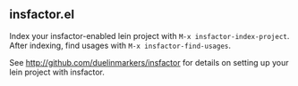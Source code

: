 ## insfactor.el

Index your insfactor-enabled lein project with `M-x insfactor-index-project`.
After indexing, find usages with `M-x insfactor-find-usages`.

See http://github.com/duelinmarkers/insfactor for details
on setting up your lein project with insfactor.
